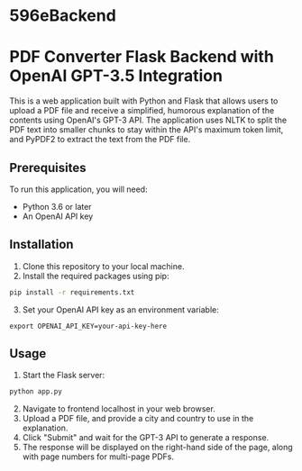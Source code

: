 # 596eBackend

# PDF Converter Flask Backend with OpenAI GPT-3.5 Integration

This is a web application built with Python and Flask that allows users to upload a PDF file and receive a simplified, humorous explanation of the contents using OpenAI's GPT-3 API. The application uses NLTK to split the PDF text into smaller chunks to stay within the API's maximum token limit, and PyPDF2 to extract the text from the PDF file.

## Prerequisites

To run this application, you will need:

- Python 3.6 or later
- An OpenAI API key

## Installation

1. Clone this repository to your local machine.
2. Install the required packages using pip:

```bash
pip install -r requirements.txt
```

3. Set your OpenAI API key as an environment variable:

```
export OPENAI_API_KEY=your-api-key-here
```

## Usage

1. Start the Flask server:

```bash
python app.py
```

2. Navigate to frontend localhost in your web browser.
3. Upload a PDF file, and provide a city and country to use in the explanation.
4. Click "Submit" and wait for the GPT-3 API to generate a response.
5. The response will be displayed on the right-hand side of the page, along with page numbers for multi-page PDFs.
